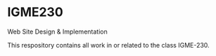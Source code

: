 # IGME230
Web Site Design &amp; Implementation

This respository contains all work in or related to the class IGME-230.
